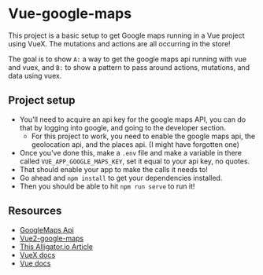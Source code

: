 # Vue-google-maps
This project is a basic setup to get Google maps running in a Vue project using VueX. The mutations and actions are all occurring in the store!

The goal is to show ```A:``` a way to get the google maps api running with vue and vuex, and ```B:``` to show a pattern to pass around actions, mutations, and data using vuex.

## Project setup
- You'll need to acquire an api key for the google maps API, you can do that by logging into google, and going to the developer section.
  - For this project to work, you need to enable the google maps api, the geolocation api, and the places api. (I might have forgotten one)
- Once you've done this, make a ```.env``` file and make a variable in there called ```VUE_APP_GOOGLE_MAPS_KEY```, set it equal to your api key, no quotes.
- That should enable your app to make the calls it needs to!
- Go ahead and ```npm install``` to get your dependencies installed.
- Then you should be able to hit ```npm run serve``` to run it!

## Resources
- [GoogleMaps Api](https://developers.google.com/maps/documentation/javascript/tutorial)
- [Vue2-google-maps](https://www.npmjs.com/package/vue2-google-maps)
- [This Alligator.io Article](https://alligator.io/vuejs/vue-google-maps/)
- [VueX docs](https://vuex.vuejs.org/)
- [Vue docs](https://vuejs.org/v2/guide/)
